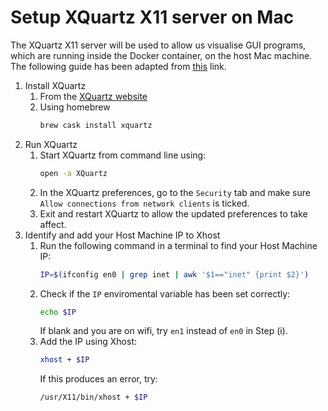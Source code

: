 # Setup XQuartz X11 server on Mac

The XQuartz X11 server will be used to allow us visualise GUI programs, which are running inside the Docker container, on the host Mac machine. The following guide has been adapted from [this](https://sourabhbajaj.com/blog/2017/02/07/gui-applications-docker-mac/) link.

1. Install XQuartz
    1. From the [XQuartz website](https://www.xquartz.org/) 
    2. Using homebrew
        ```bash
        brew cask install xquartz
        ```
2. Run XQuartz
    1. Start XQuartz from command line using:
        ```bash
        open -a XQuartz
        ```
    2. In the XQuartz preferences, go to the `Security` tab and make sure `Allow connections from network clients` is ticked.
    3. Exit and restart XQuartz to allow the updated preferences to take affect.
3. Identify and add your Host Machine IP to Xhost
    1. Run the following command in a terminal to find your Host Machine IP:
        ```bash
        IP=$(ifconfig en0 | grep inet | awk '$1=="inet" {print $2}')
        ```
    2. Check if the `IP` enviromental variable has been set correctly:
        ```bash
        echo $IP
        ```
       If blank and you are on wifi, try `en1` instead of `en0` in Step (i).
    3. Add the IP using Xhost:
        ```bash
        xhost + $IP
        ```
       If this produces an error, try:
        ```bash
        /usr/X11/bin/xhost + $IP
        ```
